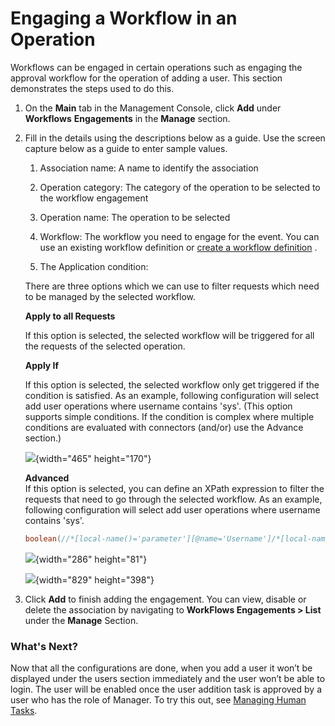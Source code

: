 # Engaging a Workflow in an Operation

Workflows can be engaged in certain operations such as engaging the
approval workflow for the operation of adding a user. This section
demonstrates the steps used to do this.

1.  On the **Main** tab in the Management Console, click **Add** under
    **Workflows** **Engagements** in the **Manage** section.
2.  Fill in the details using the descriptions below as a guide. Use the
    screen capture below as a guide to enter sample values.  

    1.  Association name: A name to identify the association

    2.  Operation category: The category of the operation to be selected
        to the workflow engagement

    3.  Operation name: The operation to be selected

    4.  Workflow: The workflow you need to engage for the event. You can
        use an existing workflow definition or [create a workflow
        definition](https://docs.wso2.com/display/IS540/Adding+a+New+Workflow+Definition)
        .

    5.  The Application condition:

    There are three options which we can use to filter requests which
    need to be managed by the selected workflow.

    **Apply to all Requests**

    If this option is selected, the selected workflow will be triggered
    for all the requests of the selected operation.

    **Apply If**

    If this option is selected, the selected workflow only get triggered
    if the condition is satisfied. As an example, following
    configuration will select add user operations where username
    contains 'sys'. (This option supports simple conditions. If the
    condition is complex where multiple conditions are evaluated with
    connectors (and/or) use the Advance section.)

    ![](attachments/103330276/103330278.png){width="465" height="170"}

    **Advanced**  
    If this option is selected, you can define an XPath expression to
    filter the requests that need to go through the selected workflow.
    As an example, following configuration will select add user
    operations where username contains 'sys'.

    ``` java
    boolean(//*[local-name()='parameter'][@name='Username']/*[local-name()='value']/*[local-name()='itemValue'][contains(text(),'sys')])
    ```

    ![](attachments/103330276/103330279.png){width="286" height="81"}

    ![](attachments/103330276/103330277.png){width="829" height="398"}

3.  Click **Add** to finish adding the engagement. You can view, disable
    or delete the association by navigating to **WorkFlows
    Engagements \> List** under the **Manage** Section.  

### What's Next?

Now that all the configurations are done, when you add a user it won’t
be displayed under the users section immediately and the user won’t be
able to login. The user will be enabled once the user addition task is
approved by a user who has the role of Manager. To try this out, see
[Managing Human Tasks](_Managing_Human_Tasks_).
